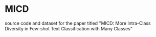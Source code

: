 # MICD
source code and dataset for the paper titled "MICD: More Intra-Class Diversity in Few-shot Text Classification with Many Classes"
